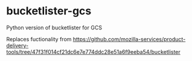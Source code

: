 # bucketlister-gcs
Python version of bucketlister for GCS

Replaces fuctionality from https://github.com/mozilla-services/product-delivery-tools/tree/47f31f014cf21dc6e7e774ddc28e51a6f9eeba54/bucketlister




